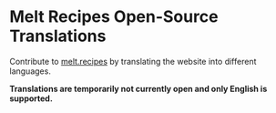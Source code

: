 # Melt Recipes Open-Source Translations

Contribute to [melt.recipes](https://melt.recipes) by translating the website into different languages.

**Translations are temporarily not currently open and only English is supported.**
